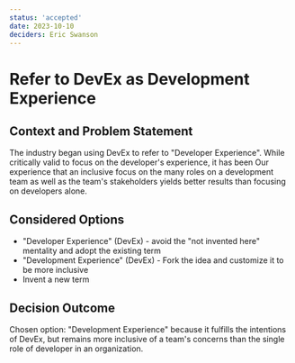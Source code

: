 ```yaml
---
status: 'accepted'
date: 2023-10-10
deciders: Eric Swanson
---
```


# Refer to DevEx as Development Experience

## Context and Problem Statement

The industry began using DevEx to refer to "Developer Experience". While
critically valid to focus on the developer's experience, it has been Our
experience that an inclusive focus on the many roles on a development team
as well as the team's stakeholders yields better results than focusing on
developers alone.

## Considered Options

-   "Developer Experience" (DevEx) - avoid the "not invented here" mentality
    and adopt the existing term
-   "Development Experience" (DevEx) - Fork the idea and customize it to be
    more inclusive
-   Invent a new term

## Decision Outcome

Chosen option: "Development Experience" because it fulfills the intentions of
DevEx, but remains more inclusive of a team's concerns than the single role of
developer in an organization.
